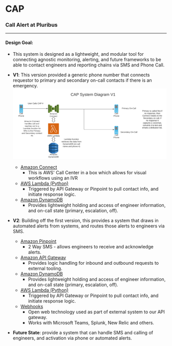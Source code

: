 # CAP
### Call Alert at Pluribus
____
#### Design Goal: 
* This system is designed as a lightweight, and modular tool for connecting agnostic monitoring, alerting, and future frameworks to be able to contact engineers and reporting chains via SMS and Phone Call.

* **V1**: This version provided a generic phone number that connects requestor to primary and secondary on-call contacts if there is an emergency.
![CAP V1 System Design Diagram](CAP-SysV1.png)

    * [Amazon Connect](https://aws.amazon.com/connect/)
        * This is AWS' Call Center in a box which allows for visual workflows using an IVR
    * [AWS Lambda (Python)](https://docs.aws.amazon.com/lambda/latest/dg/lambda-python.html)
        * Triggered by API Gateway or Pinpoint to pull contact info, and initiate response logic.
    * [Amazon DynamoDB](https://aws.amazon.com/dynamodb/)
        * Provides lightweight holding and access of engineer information, and on-call state (primary, escalation, off).
* **V2**: Building off the first version, this provides a system that draws in automated alerts from systems, and routes those alerts to engineers via SMS.
    * [Amazon Pinpoint](https://aws.amazon.com/pinpoint/)
        * 2 Way SMS - allows engineers to receive and acknowledge alerts.
    * [Amazon API Gateway](https://aws.amazon.com/api-gateway/)
        * Provides logic handling for inbound and outbound requests to external tooling.
    * [Amazon DynamoDB](https://aws.amazon.com/dynamodb/)
        * Provides lightweight holding and access of engineer information, and on-call state (primary, escalation, off).
    * [AWS Lambda (Python)](https://docs.aws.amazon.com/lambda/latest/dg/lambda-python.html)
        * Triggered by API Gateway or Pinpoint to pull contact info, and initiate response logic.
    * [Webhooks](https://en.wikipedia.org/wiki/Webhook)
        * Open web technology used as part of external system to our API gateway.
        * Works with Microsoft Teams, Splunk, New Relic and others.
* **Future State**: provide a system that can handle SMS and calling of engineers, and activation via phone or automated alerts.
